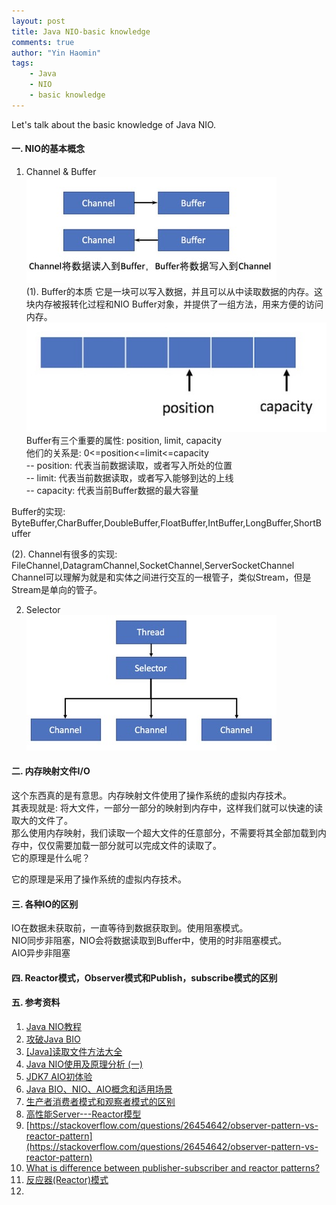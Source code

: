 ```yaml
---
layout: post
title: Java NIO-basic knowledge
comments: true
author: "Yin Haomin"
tags:
    - Java
    - NIO
    - basic knowledge
---
```


Let's talk about the basic knowledge of Java NIO.<br>
#### 一. NIO的基本概念<br>
1. Channel & Buffer<br>
![gras](/images/NIO/ChannelBuffer.jpg)<br>
(1). Buffer的本质
它是一块可以写入数据，并且可以从中读取数据的内存。这块内存被报转化过程和NIO Buffer对象，并提供了一组方法，用来方便的访问内存。<br>
![gras](/images/NIO/nio-buffer.jpg)<br>
Buffer有三个重要的属性: position, limit, capacity<br>
他们的关系是: 0<=position<=limit<=capacity<br>
-- position: 代表当前数据读取，或者写入所处的位置<br>
-- limit: 代表当前数据读取，或者写入能够到达的上线<br>
-- capacity: 代表当前Buffer数据的最大容量<br>

Buffer的实现:<br>
ByteBuffer,CharBuffer,DoubleBuffer,FloatBuffer,IntBuffer,LongBuffer,ShortBuffer<br>

(2). Channel有很多的实现:<br>
FileChannel,DatagramChannel,SocketChannel,ServerSocketChannel<br>
Channel可以理解为就是和实体之间进行交互的一根管子，类似Stream，但是Stream是单向的管子。<br>

2. Selector<br>
![gras](/images/NIO/Selector.jpg)<br>

#### 二. 内存映射文件I/O<br>
这个东西真的是有意思。内存映射文件使用了操作系统的虚拟内存技术。<br>
其表现就是: 将大文件，一部分一部分的映射到内存中，这样我们就可以快速的读取大的文件了。<br>
那么使用内存映射，我们读取一个超大文件的任意部分，不需要将其全部加载到内存中，仅仅需要加载一部分就可以完成文件的读取了。<br>
它的原理是什么呢？<br>

它的原理是采用了操作系统的虚拟内存技术。<br>



#### 三. 各种IO的区别<br>
IO在数据未获取前，一直等待到数据获取到。使用阻塞模式。<br>
NIO同步非阻塞，NIO会将数据读取到Buffer中，使用的时非阻塞模式。<br>
AIO异步非阻塞<br>

#### 四. Reactor模式，Observer模式和Publish，subscribe模式的区别<br>

#### 五. 参考资料<br>
1. [Java NIO教程](http://www.iteye.com/magazines/132-Java-NIO)
2. [攻破Java BIO](http://www.importnew.com/19816.html)
3. [[Java]读取文件方法大全](https://www.cnblogs.com/lovebread/archive/2009/11/23/1609122.html)
4. [Java NIO使用及原理分析 (一)](http://www.jianshu.com/p/6a2af505ca27)
5. [JDK7 AIO初体验](http://www.iteye.com/topic/1113611)
6. [Java BIO、NIO、AIO概念和适用场景](http://blog.sina.com.cn/s/blog_9eb067b50102wdur.html)
7. [生产者消费者模式和观察者模式的区别](http://www.tuicool.com/articles/UFFR32I)
8. [高性能Server---Reactor模型](https://www.cnblogs.com/ivaneye/p/5731432.html)
9. [https://stackoverflow.com/questions/26454642/observer-pattern-vs-reactor-pattern](https://stackoverflow.com/questions/26454642/observer-pattern-vs-reactor-pattern)
10. [What is difference between publisher-subscriber and reactor patterns?](https://softwareengineering.stackexchange.com/questions/189957/what-is-difference-between-publisher-subscriber-and-reactor-patterns)
11. [反应器(Reactor)模式](http://blog.csdn.net/linxcool/article/details/7771952)
12. []()

